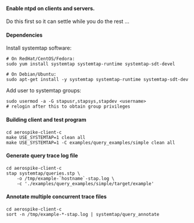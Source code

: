 
#### Enable ntpd on clients and servers.

Do this first so it can settle while you do the rest ...


#### Dependencies

Install systemtap software:

    # On RedHat/CentOS/Fedora:
    sudo yum install systemtap systemtap-runtime systemtap-sdt-devel

    # On Debian/Ubuntu:
    sudo apt-get install -y systemtap systemtap-runtime systemtap-sdt-dev


Add user to systemtap groups:

    sudo usermod -a -G stapusr,stapsys,stapdev <username>
    # relogin after this to obtain group privileges


#### Building client and test program

    cd aerospike-client-c
    make USE_SYSTEMTAP=1 clean all
    make USE_SYSTEMTAP=1 -C examples/query_examples/simple clean all


#### Generate query trace log file

    cd aerospike-client-c
    stap systemtap/queries.stp \
        -o /tmp/example-`hostname`-stap.log \
        -c './examples/query_examples/simple/target/example'


#### Annotate multiple concurrent trace files

    cd aerospike-client-c
    sort -n /tmp/example-*-stap.log | systemtap/query_annotate 

